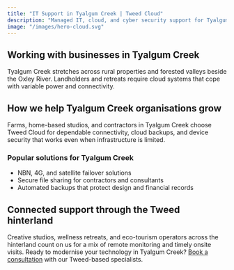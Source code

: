 ```yaml
---
title: "IT Support in Tyalgum Creek | Tweed Cloud"
description: "Managed IT, cloud, and cyber security support for Tyalgum Creek businesses through the Tweed hinterland."
image: "/images/hero-cloud.svg"
---
```


## Working with businesses in Tyalgum Creek
Tyalgum Creek stretches across rural properties and forested valleys beside the Oxley River. Landholders and retreats require cloud systems that cope with variable power and connectivity.

## How we help Tyalgum Creek organisations grow
Farms, home-based studios, and contractors in Tyalgum Creek choose Tweed Cloud for dependable connectivity, cloud backups, and device security that works even when infrastructure is limited.

### Popular solutions for Tyalgum Creek
- NBN, 4G, and satellite failover solutions
- Secure file sharing for contractors and consultants
- Automated backups that protect design and financial records

## Connected support through the Tweed hinterland
Creative studios, wellness retreats, and eco-tourism operators across the hinterland count on us for a mix of remote monitoring and timely onsite visits. Ready to modernise your technology in Tyalgum Creek? [Book a consultation](/consultation/) with our Tweed-based specialists.

